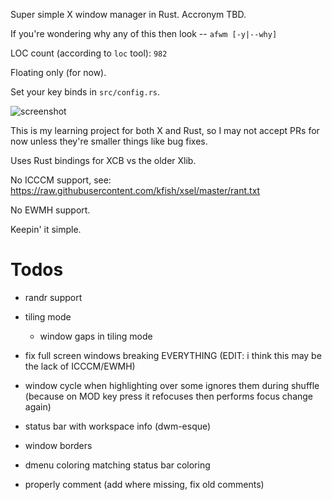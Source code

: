 Super simple X window manager in Rust. Accronym TBD.

If you're wondering why any of this then look -- `afwm [-y|--why]`

LOC count (according to `loc` tool): `982`

Floating only (for now).

Set your key binds in `src/config.rs`.

![screenshot](https://github.com/grufwub/afwm/raw/master/screenshot.png)

This is my learning project for both X and Rust, so I may not accept PRs for now unless
they're smaller things like bug fixes.

Uses Rust bindings for XCB vs the older Xlib.

No ICCCM support, see: https://raw.githubusercontent.com/kfish/xsel/master/rant.txt

No EWMH support.

Keepin' it simple.

# Todos

- randr support

- tiling mode
  - window gaps in tiling mode

- fix full screen windows breaking EVERYTHING (EDIT: i think this may be the lack of ICCCM/EWMH)

- window cycle when highlighting over some ignores them during shuffle
  (because on MOD key press it refocuses then performs focus change again)

- status bar with workspace info (dwm-esque)

- window borders

- dmenu coloring matching status bar coloring

- properly comment (add where missing, fix old comments)

